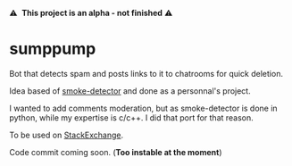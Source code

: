 :warning:  **This project is an alpha - not finished** :warning:

# sumppump
Bot that detects spam and posts links to it to chatrooms for quick deletion. 

Idea based of <a href="https://github.com/Charcoal-SE/SmokeDetector">smoke-detector</a> and done as a personnal's project. 

I wanted to add comments moderation, but as smoke-detector is done in python, while my expertise is c/c++. I did that port for that reason.

To be used on <a href="https://stackexchange.com/">StackExchange</a>.

Code commit coming soon. (<b>Too instable at the moment</b>)
